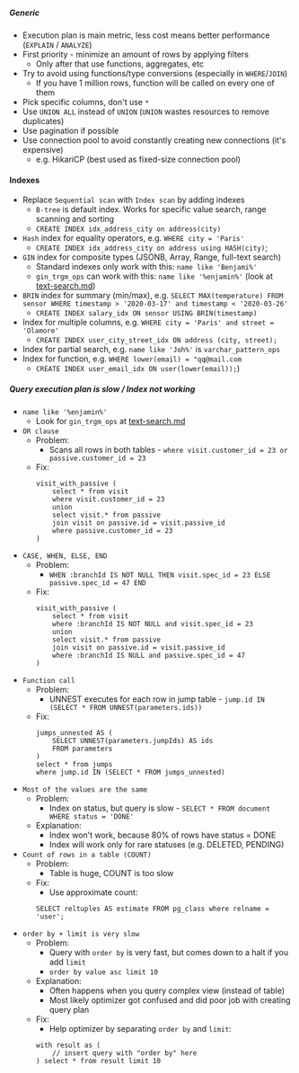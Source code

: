 ##### Generic
* Execution plan is main metric, less cost means better performance (`EXPLAIN` / `ANALYZE`)
* First priority - minimize an amount of rows by applying filters
    * Only after that use functions, aggregates, etc
* Try to avoid using functions/type conversions (especially in `WHERE`/`JOIN`)
    * If you have 1 million rows, function will be called on every one of them
* Pick specific columns, don't use `*`
* Use `UNION ALL` instead of `UNION` (`UNION` wastes resources to remove duplicates)
* Use pagination if possible
* Use connection pool to avoid constantly creating new connections (it's expensive)
    * e.g. HikariCP (best used as fixed-size connection pool)
    
#### Indexes
* Replace `Sequential scan` with `Index scan` by adding indexes
    * `B-tree` is default index. Works for specific value search, range scanning and sorting
    * `CREATE INDEX idx_address_city on address(city)`
* `Hash` index for equality operators, e.g. `WHERE city = 'Paris'`
    * `CREATE INDEX idx_address_city on address using HASH(city)`;
* `GIN` index for composite types (JSONB, Array, Range, full-text search)
    * Standard indexes only work with this: `name like 'Benjami%'`
    * `gin_trgm_ops` can work with this: `name like '%enjamin%'` (look at [text-search.md](text-search.md))
* `BRIN` index for summary (min/max), e.g. `SELECT MAX(temperature) FROM sensor WHERE timestamp > '2020-03-17' and timestamp < '2020-03-26'`
    * `CREATE INDEX salary_idx ON sensor USING BRIN(timestamp)`
* Index for multiple columns, e.g. `WHERE city = 'Paris' and street = 'Olamore'`
    * `CREATE INDEX user_city_street_idx ON address (city, street);`
* Index for partial search, e.g. `name like 'Joh%'` is `varchar_pattern_ops`
* Index for function, e.g. `WHERE lower(email) = "qq@mail.com`
   * `CREATE INDEX user_email_idx ON user(lower(email));`)

##### Query execution plan is slow / Index not working 
* `name like '%enjamin%'`
    * Look for `gin_trgm_ops` at [text-search.md](text-search.md)
* `OR clause`
    * Problem:
        * Scans all rows in both tables - `where visit.customer_id = 23 or passive.customer_id = 23`
    * Fix:
        ```
        visit_with_passive (
            select * from visit 
            where visit.customer_id = 23
            union
            select visit.* from passive 
            join visit on passive.id = visit.passive_id
            where passive.customer_id = 23
        )
        ```
* `CASE, WHEN, ELSE, END`
    * Problem:
        * `WHEN :branchId IS NOT NULL THEN visit.spec_id = 23 ELSE passive.spec_id = 47 END`
    * Fix:
        ```
        visit_with_passive (
            select * from visit 
            where :branchId IS NOT NULL and visit.spec_id = 23
            union
            select visit.* from passive 
            join visit on passive.id = visit.passive_id
            where :branchId IS NULL and passive.spec_id = 47
        )
        ```
* `Function call`
    * Problem:
        * UNNEST executes for each row in jump table - `jump.id IN (SELECT * FROM UNNEST(parameters.ids))`
    * Fix:
        ```
        jumps_unnested AS (
            SELECT UNNEST(parameters.jumpIds) AS ids
            FROM parameters
        ) 
        select * from jumps
        where jump.id IN (SELECT * FROM jumps_unnested)
        ```
* `Most of the values are the same`
    * Problem:
        * Index on status, but query is slow - `SELECT * FROM document WHERE status = 'DONE'`
    * Explanation:
        * Index won't work, because 80% of rows have status = DONE
        * Index will work only for rare statuses (e.g. DELETED, PENDING)
* `Count of rows in a table (COUNT)`
    * Problem:
        * Table is huge, COUNT is too slow
    * Fix:
        * Use approximate count:
        ```
        SELECT reltuples AS estimate FROM pg_class where relname = 'user';
        ```
* `order by + limit is very slow` 
    * Problem:
        * Query with `order by` is very fast, but comes down to a halt if you add `limit`
        * `order by value asc limit 10`
    * Explanation:
        * Often happens when you query complex view (instead of table)
        * Most likely optimizer got confused and did poor job with creating query plan
    * Fix:
        * Help optimizer by separating `order by` and `limit`:
        ```
        with result as (
            // insert query with "order by" here
        ) select * from result limit 10
        ```
